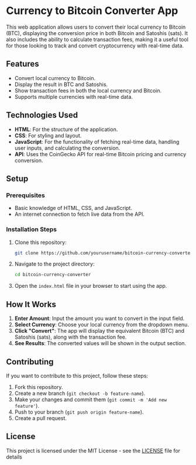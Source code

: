 # Currency to Bitcoin Converter App

This web application allows users to convert their local currency to Bitcoin (BTC), displaying the conversion price in both Bitcoin and Satoshis (sats). It also includes the ability to calculate transaction fees, making it a useful tool for those looking to track and convert cryptocurrency with real-time data.

## Features

- Convert local currency to Bitcoin.
- Display the result in BTC and Satoshis.
- Show transaction fees in both the local currency and Bitcoin.
- Supports multiple currencies with real-time data.

## Technologies Used

- **HTML**: For the structure of the application.
- **CSS**: For styling and layout.
- **JavaScript**: For the functionality of fetching real-time data, handling user inputs, and calculating the conversion.
- **API**: Uses the CoinGecko API for real-time Bitcoin pricing and currency conversion.

## Setup

### Prerequisites
- Basic knowledge of HTML, CSS, and JavaScript.
- An internet connection to fetch live data from the API.

### Installation Steps

1. Clone this repository:
   ```bash
   git clone https://github.com/yourusername/bitcoin-currency-converter.git
   ```

2. Navigate to the project directory:
   ```bash
   cd bitcoin-currency-converter
   ```

3. Open the `index.html` file in your browser to start using the app.

## How It Works

1. **Enter Amount**: Input the amount you want to convert in the input field.
2. **Select Currency**: Choose your local currency from the dropdown menu.
3. **Click "Convert"**: The app will display the equivalent Bitcoin (BTC) and Satoshis (sats), along with the transaction fee.
4. **See Results**: The converted values will be shown in the output section.

## Contributing

If you want to contribute to this project, follow these steps:

1. Fork this repository.
2. Create a new branch (`git checkout -b feature-name`).
3. Make your changes and commit them (`git commit -m 'Add new feature'`).
4. Push to your branch (`git push origin feature-name`).
5. Create a pull request.

## License

This project is licensed under the MIT License - see the [LICENSE](LICENSE) file for details
